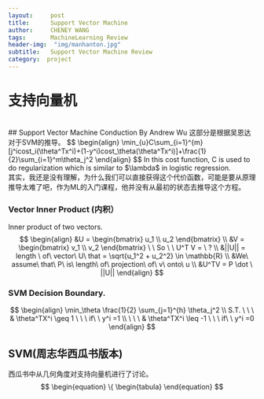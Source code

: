 ```yaml
---
layout:     post
title:      Support Vector Machine
author:     CHENEY WANG
tags: 		MachineLearning Review
header-img:  "img/manhanton.jpg"
subtitle:  	Support Vector Machine Review
category:  project
---
```

<!-- Start Writing Below in Markdown -->

# 支持向量机
<br >
## Support Vector Machine Conduction By Andrew Wu
这部分是根据吴恩达对于SVM的推导。
$$
\begin{align} 
\min_{u}C\sum_{i=1}^{m} [j^icost_i(\theta^Tx^i)+(1-y^i)cost_\theta(\theta^Tx^i)]+\frac{1}{2}\sum_{i=1}^m\theta_j^2
\end{align}
$$
In this cost function, C is used to do regularization which is similar to $\lambda$ in logistic regression.
<br>
其实，我还是没有理解，为什么我们可以直接获得这个代价函数，可能是要从原理推导太难了吧，作为ML的入门课程，他并没有从最初的状态去推导这个方程。

### Vector Inner Product (内积）
Inner product of two vectors.
$$
\begin{align}
&U =  \begin{bmatrix} 
u_1 \\ u_2 
\end{bmatrix} \\
&V = \begin{bmatrix} 
v_1 \\ v_2 
\end{bmatrix}  \ \ So \ \  U^T V = \ ? \\
&||U|| =  length \ of\  vector\ U\ that = \sqrt{u_1^2 + u_2^2} \in \mathbb{R} \\
&We\ assume\ that\ P\ is\ length\ of\ projection\ of\ v\ onto\ u \\
&U^TV = P \dot \ ||U||
\end{align}
$$

### SVM Decision Boundary.
$$
\begin{align}
\min_\theta \frac{1}{2} \sum_{j=1}^{h} \theta_j^2 \\
S.T. \ \ \ & \theta^TX^i \geq 1 \ \ \ if\ \ y^i =1 \\
\ \ \ & \theta^TX^i \leq -1 \ \ \ if\ \ y^i =0 
\end{align}
$$

## SVM(周志华西瓜书版本)
西瓜书中从几何角度对支持向量机进行了讨论。
$$ 
\begin{equation}
\{ \begin{tabula}
\end{equation}
$$





